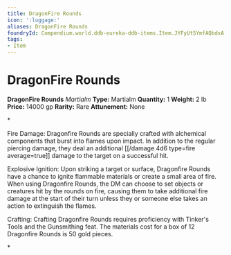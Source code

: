 ```yaml
---
title: DragonFire Rounds
icon: ':luggage:'
aliases: DragonFire Rounds
foundryId: Compendium.world.ddb-eureka-ddb-items.Item.JYFyUt5YmfAQbdxA
tags:
- Item
---
```


# DragonFire Rounds

**DragonFire Rounds**
_Martialm_
**Type:** Martialm
**Quantity:** 1
**Weight:** 2 lb
**Price:** 14000 gp
**Rarity:** Rare
**Attunement:** None

*<p>Fire Damage: Dragonfire Rounds are specially crafted with alchemical components that burst into flames upon impact. In addition to the regular piercing damage, they deal an additional  [[/damage 4d6 type=fire average=true]] damage to the target on a successful hit.

Explosive Ignition: Upon striking a target or surface, Dragonfire Rounds have a chance to ignite flammable materials or create a small area of fire. When using Dragonfire Rounds, the DM can choose to set objects or creatures hit by the rounds on fire, causing them to take additional fire damage at the start of their turn unless they or someone else takes an action to extinguish the flames.

Crafting: Crafting Dragonfire Rounds requires proficiency with Tinker's Tools and the Gunsmithing feat. The materials cost for a box of 12 Dragonfire Rounds is 50 gold pieces.</p>*